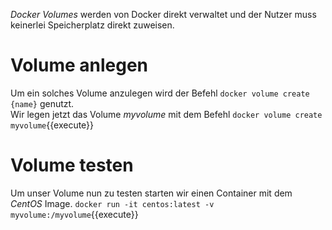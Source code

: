 _Docker Volumes_ werden von Docker direkt verwaltet und der Nutzer muss keinerlei Speicherplatz direkt zuweisen.

# Volume anlegen

Um ein solches Volume anzulegen wird der Befehl `docker volume create {name}` genutzt.\
Wir legen jetzt das Volume _myvolume_ mit dem Befehl `docker volume create myvolume`{{execute}}

# Volume testen

Um unser Volume nun zu testen starten wir einen Container mit dem _CentOS_ Image.
`docker run -it centos:latest -v myvolume:/myvolume`{{execute}}
